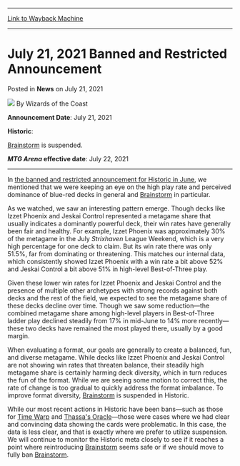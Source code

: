 
---
[Link to Wayback Machine](https://web.archive.org/web/20210721150659/https://magic.wizards.com/en/articles/archive/news/july-21-2021-banned-and-restricted-announcement?efs)

[_metadata_:author]:- "Wizards of the Coast"
[_metadata_:description]:- "Effective July 22, Brainstorm is suspended in Historic."
[_metadata_:generator]:- "Drupal 7 (http://drupal.org)"
[_metadata_:node]:- "1555200"
[_metadata_:publish_date]:- "2021-07-21"
[_metadata_:source]:- "div-main-content"
[_metadata_:title]:- "July 21, 2021 Banned and Restricted Announcement"
[_metadata_:wayback_capture_timestamp]:- "2021-07-21 15:06:59"
[_metadata_:wayback_raw_url]:- "https://web.archive.org/web/20210721150659id_/https://magic.wizards.com/en/articles/archive/news/july-21-2021-banned-and-restricted-announcement?efs"
[_metadata_:wayback_url]:- "https://magic.wizards.com/en/articles/archive/news/july-21-2021-banned-and-restricted-announcement?efs"
---


July 21, 2021 Banned and Restricted Announcement
================================================



 Posted in **News**
 on July 21, 2021 






![](https://media.magic.wizards.com/styles/auth_small/public/images/person/wizards_author.jpg)
By Wizards of the Coast











**Announcement Date**: July 21, 2021


**Historic**:


[Brainstorm](https://gatherer.wizards.com/Pages/Card/Details.aspx?name=Brainstorm) is suspended.


***MTG Arena* effective date**: July 22, 2021




---

In [the banned and restricted announcement for Historic in June](https://magic.wizards.com/en/articles/archive/news/june-9-2021-banned-and-restricted-announcement), we mentioned that we were keeping an eye on the high play rate and perceived dominance of blue-red decks in general and [Brainstorm](https://gatherer.wizards.com/Pages/Card/Details.aspx?name=Brainstorm) in particular.


As we watched, we saw an interesting pattern emerge. Though decks like Izzet Phoenix and Jeskai Control represented a metagame share that usually indicates a dominantly powerful deck, their win rates have generally been fair and healthy. For example, Izzet Phoenix was approximately 30% of the metagame in the July *Strixhaven* League Weekend, which is a very high percentage for one deck to claim. But its win rate there was only 51.5%, far from dominating or threatening. This matches our internal data, which consistently showed Izzet Phoenix with a win rate a bit above 52% and Jeskai Control a bit above 51% in high-level Best-of-Three play.


Given these lower win rates for Izzet Phoenix and Jeskai Control and the presence of multiple other archetypes with strong records against both decks and the rest of the field, we expected to see the metagame share of these decks decline over time. Though we saw some reduction—the combined metagame share among high-level players in Best-of-Three ladder play declined steadily from 17% in mid-June to 14% more recently—these two decks have remained the most played there, usually by a good margin.


When evaluating a format, our goals are generally to create a balanced, fun, and diverse metagame. While decks like Izzet Phoenix and Jeskai Control are not showing win rates that threaten balance, their steadily high metagame share is certainly harming deck diversity, which in turn reduces the fun of the format. While we are seeing some motion to correct this, the rate of change is too gradual to quickly address the format imbalance. To improve format diversity, [Brainstorm](https://gatherer.wizards.com/Pages/Card/Details.aspx?name=Brainstorm) is suspended in Historic.


While our most recent actions in Historic have been bans—such as those for [Time Warp](https://gatherer.wizards.com/Pages/Card/Details.aspx?name=Time+Warp) and [Thassa's Oracle](https://gatherer.wizards.com/Pages/Card/Details.aspx?name=Thassa%27s+Oracle)—those were cases where we had clear and convincing data showing the cards were problematic. In this case, the data is less clear, and that is exactly where we prefer to utilize suspension. We will continue to monitor the Historic meta closely to see if it reaches a point where reintroducing [Brainstorm](https://gatherer.wizards.com/Pages/Card/Details.aspx?name=Brainstorm) seems safe or if we should move to fully ban [Brainstorm](https://gatherer.wizards.com/Pages/Card/Details.aspx?name=Brainstorm).







